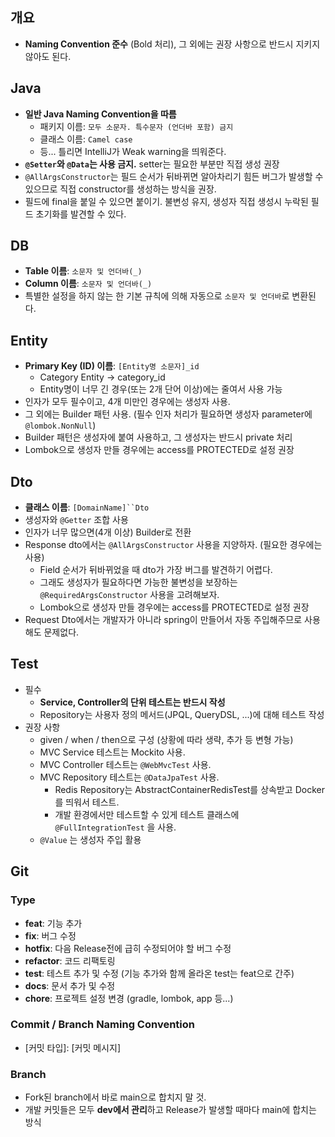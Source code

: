 ## 개요
- **Naming Convention 준수** (Bold 처리), 그 외에는 권장 사항으로 반드시 지키지 않아도 된다.

## Java
 - **일반 Java Naming Convention을 따름**
   - 패키지 이름: `모두 소문자. 특수문자 (언더바 포함) 금지`
   - 클래스 이름: `Camel case`
   - 등... 틀리면 IntelliJ가 Weak warning을 띄워준다.
 - **`@Setter`와 `@Data`는 사용 금지.** setter는 필요한 부분만 직접 생성 권장
 - `@AllArgsConstructor`는 필드 순서가 뒤바뀌면 알아차리기 힘든 버그가 발생할 수 있으므로 직접 constructor를 생성하는 방식을 권장.
 - 필드에 final을 붙일 수 있으면 붙이기. 불변성 유지, 생성자 직접 생성시 누락된 필드 초기화를 발견할 수 있다.

## DB
 - **Table 이름**: `소문자 및 언더바(_)`
 - **Column 이름**: `소문자 및 언더바(_)`
 - 특별한 설정을 하지 않는 한 기본 규칙에 의해 자동으로 `소문자 및 언더바`로 변환된다.

## Entity
 - **Primary Key (ID) 이름**: `[Entity명 소문자]_id`
   - Category Entity -> category_id
   - Entity명이 너무 긴 경우(또는 2개 단어 이상)에는 줄여서 사용 가능
 - 인자가 모두 필수이고, 4개 미만인 경우에는 생성자 사용.
 - 그 외에는 Builder 패턴 사용. (필수 인자 처리가 필요하면 생성자 parameter에 `@lombok.NonNull`)
 - Builder 패턴은 생성자에 붙여 사용하고, 그 생성자는 반드시 private 처리
 - Lombok으로 생성자 만들 경우에는 access를 PROTECTED로 설정 권장

## Dto
 - **클래스 이름**: `[DomainName]``Dto`
 - 생성자와 `@Getter` 조합 사용
 - 인자가 너무 많으면(4개 이상) Builder로 전환
 - Response dto에서는 `@AllArgsConstructor` 사용을 지양하자. (필요한 경우에는 사용)
   - Field 순서가 뒤바뀌었을 때 dto가 가장 버그를 발견하기 어렵다.
   - 그래도 생성자가 필요하다면 가능한 불변성을 보장하는 `@RequiredArgsConstructor` 사용을 고려해보자.
   - Lombok으로 생성자 만들 경우에는 access를 PROTECTED로 설정 권장
 - Request Dto에서는 개발자가 아니라 spring이 만들어서 자동 주입해주므로 사용해도 문제없다.

## Test
 - 필수
   - **Service, Controller의 단위 테스트는 반드시 작성**
   - Repository는 사용자 정의 메서드(JPQL, QueryDSL, ...)에 대해 테스트 작성
 - 권장 사항
   - given / when / then으로 구성 (상황에 따라 생략, 추가 등 변형 가능)
   - MVC Service 테스트는 Mockito 사용.
   - MVC Controller 테스트는 `@WebMvcTest` 사용.
   - MVC Repository 테스트는 `@DataJpaTest` 사용.
     - Redis Repository는 AbstractContainerRedisTest를 상속받고 Docker를 띄워서 테스트.
     - 개발 환경에서만 테스트할 수 있게 테스트 클래스에 `@FullIntegrationTest` 을 사용.
   - `@Value` 는 생성자 주입 활용

## Git

### Type
 - **feat**: 기능 추가
 - **fix**: 버그 수정
 - **hotfix**: 다음 Release전에 급히 수정되어야 할 버그 수정
 - **refactor**: 코드 리팩토링
 - **test**: 테스트 추가 및 수정 (기능 추가와 함께 올라온 test는 feat으로 간주)
 - **docs**: 문서 추가 및 수정
 - **chore**: 프로젝트 설정 변경 (gradle, lombok, app 등...)
### Commit / Branch Naming Convention
 - [커밋 타입]: [커밋 메시지]
### Branch
 - Fork된 branch에서 바로 main으로 합치지 말 것.
 - 개발 커밋들은 모두 **dev에서 관리**하고 Release가 발생할 때마다 main에 합치는 방식